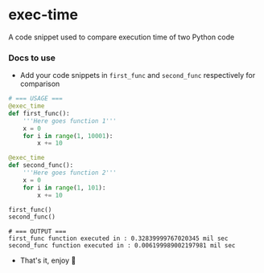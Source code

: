 # exec-time
A code snippet used to compare execution time of two Python code

### Docs to use
 - Add your code snippets in `first_func` and `second_func` respectively for comparison
```python
# === USAGE ===
@exec_time
def first_func():
    '''Here goes function 1'''
    x = 0
    for i in range(1, 10001):
        x += 10

@exec_time
def second_func():
    '''Here goes function 2'''
    x = 0
    for i in range(1, 101):
        x += 10

first_func()
second_func()
```

```
# === OUTPUT ===
first_func function executed in : 0.32839999767020345 mil sec
second_func function executed in : 0.006199989002197981 mil sec
```
 - That's it, enjoy 🍷
